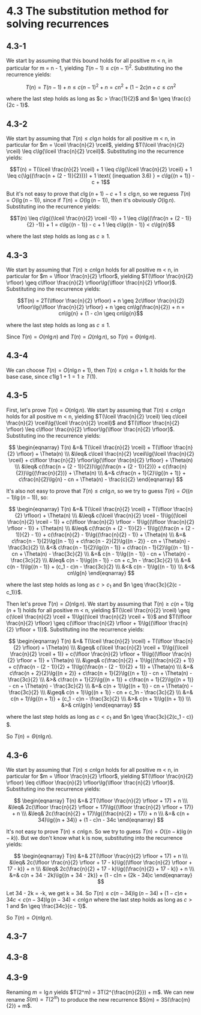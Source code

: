 # 4.3 The substitution method for solving recurrences
## 4.3-1
We start by assuming that this bound holds for all positive m < n, in particular for m = n - 1, yielding $T(n - 1) \leq c(n - 1)^2$. Substituting ino the recurrence yields:

$$T(n) = T(n - 1) + n \leq c(n - 1)^2 + n = cn^2 + (1 - 2c)n + c \leq cn^2$$

where the last step holds as long as $c > \frac{1}{2}$ and $n \geq \frac{c}{2c - 1}$.

## 4.3-2
We start by assuming that $T(n) \leq c\lg{n}$ holds for all positive m < n, in particular for $m = \lceil \frac{n}{2} \rceil$, yielding $T(\lceil \frac{n}{2} \rceil) \leq c\lg{\lceil \frac{n}{2} \rceil}$. Substituting ino the recurrence yields:

$$T(n) = T(\lceil \frac{n}{2} \rceil) + 1 \leq c\lg{\lceil \frac{n}{2} \rceil} + 1 \leq c(\lg{(\frac{n + (2 - 1)}{2})}) + 1 \text{ (inequation 3.6) } = c\lg{(n + 1)} - c + 1$$

But it's not easy to prove that $c\lg{(n + 1)} - c + 1 \leq c\lg{n}$, so we reguess $T(n) = O(\lg{(n - 1)})$, since if $T(n) = O(\lg{(n - 1)})$, then it's obviously $O(\lg{n})$. Substituting ino the recurrence yields:

$$T(n) \leq c\lg{(\lceil \frac{n}{2} \rceil -1)} + 1 \leq c\lg{(\frac{n + (2 - 1)}{2} -1)} + 1 = c\lg{(n - 1)} - c + 1 \leq c\lg{(n - 1)} < c\lg{n}$$

where the last step holds as long as $c \geq 1$.

## 4.3-3
We start by assuming that $T(n) \geq cn\lg{n}$ holds for all positive m < n, in particular for $m = \lfloor \frac{n}{2} \rfloor$, yielding $T(\lfloor \frac{n}{2} \rfloor) \geq c\lfloor \frac{n}{2} \rfloor\lg{\lfloor \frac{n}{2} \rfloor}$. Substituting ino the recurrence yields:

$$T(n) = 2T(\lfloor \frac{n}{2} \rfloor) + n \geq 2c\lfloor \frac{n}{2} \rfloor\lg{\lfloor \frac{n}{2} \rfloor} + n \geq cn\lg(\frac{n}{2}) + n = cn\lg{n} + (1 - c)n \geq cn\lg{n}$$

where the last step holds as long as $c \leq 1$.

Since $T(n) = O(n\lg{n})$ and $T(n) = \Omega(n\lg{n})$, so $T(n) = \Theta(n\lg{n})$.

## 4.3-4
We can choose $T(n) = O(n\lg{n} + 1)$, then $T(n) \leq cn\lg{n} + 1$. It holds for the base case, since $c1\lg{1} + 1 = 1 \geq T(1)$.

## 4.3-5
First, let's prove $T(n) = O(n\lg{n})$. We start by assuming that $T(n) \leq cn\lg{n}$ holds for all positive m < n, yielding $T(\lceil \frac{n}{2} \rceil) \leq c\lceil \frac{n}{2} \rceil\lg{\lceil \frac{n}{2} \rceil}$ and $T(\lfloor \frac{n}{2} \rfloor) \leq c\lfloor \frac{n}{2} \rfloor\lg{\lfloor \frac{n}{2} \rfloor}$. Substituting ino the recurrence yields:

$$
\begin{eqnarray}
T(n) &=& T(\lceil \frac{n}{2} \rceil) + T(\lfloor \frac{n}{2} \rfloor) + \Theta(n) \\\
&\leq& c\lceil \frac{n}{2} \rceil\lg{\lceil \frac{n}{2} \rceil} + c\lfloor \frac{n}{2} \rfloor\lg{\lfloor \frac{n}{2} \rfloor} + \Theta(n) \\\
&\leq& c(\frac{n + (2 - 1)}{2})\lg{(\frac{n + (2 - 1)}{2})} + c(\frac{n}{2})\lg{(\frac{n}{2})} + \Theta(n) \\\
&=& c\frac{n + 1}{2}\lg{(n + 1)} + c\frac{n}{2}\lg{n} - cn + \Theta(n) - \frac{c}{2}
\end{eqnarray}
$$

It's also not easy to prove that $T(n) \leq cn\lg{n}$, so we try to guess $T(n) = O((n - 1)\lg{(n - 1)})$, so:

$$
\begin{eqnarray}
T(n) &=& T(\lceil \frac{n}{2} \rceil) + T(\lfloor \frac{n}{2} \rfloor) + \Theta(n) \\\
&\leq& c(\lceil \frac{n}{2} \rceil - 1)\lg{(\lceil \frac{n}{2} \rceil - 1)} + c(\lfloor \frac{n}{2} \rfloor - 1)\lg{(\lfloor \frac{n}{2} \rfloor - 1)} + \Theta(n) \\\
&\leq& c(\frac{n + (2 - 1)}{2} - 1)\lg{(\frac{n + (2 - 1)}{2} - 1)} + c(\frac{n}{2} - 1)\lg{(\frac{n}{2} - 1)} + \Theta(n) \\\
&=& c\frac{n - 1}{2}\lg{(n - 1)} + c\frac{n - 2}{2}\lg{(n - 2)} - cn + \Theta(n) - \frac{3c}{2} \\\
&<& c\frac{n - 1}{2}\lg{(n - 1)} + c\frac{n - 1}{2}\lg{(n - 1)} - cn + \Theta(n) - \frac{3c}{2} \\\
&=& c(n - 1)\lg{(n - 1)} - cn + \Theta(n) - \frac{3c}{2} \\\
&\leq& c(n - 1)\lg{(n - 1)} - cn + c_1n - \frac{3c}{2} \\\
&=& c(n - 1)\lg{(n - 1)} + (c_1 - c)n - \frac{3c}{2} \\\
&<& c(n - 1)\lg{(n - 1)} \\\
&<& cn\lg{n}
\end{eqnarray}
$$

where the last step holds as long as $c > c_1$ and $n \geq \frac{3c}{2(c - c_1)}$.

Then let's prove $T(n) = \Omega(n\lg{n})$. We start by assuming that $T(n) \geq c(n + 1)\lg{(n + 1)}$ holds for all positive m < n, yielding $T(\lceil \frac{n}{2} \rceil) \geq c(\lceil \frac{n}{2} \rceil + 1)\lg{(\lceil \frac{n}{2} \rceil + 1)}$ and $T(\lfloor \frac{n}{2} \rfloor) \geq c(\lfloor \frac{n}{2} \rfloor + 1)\lg{(\lfloor \frac{n}{2} \rfloor + 1)}$. Substituting ino the recurrence yields:

$$
\begin{eqnarray}
T(n) &=& T(\lceil \frac{n}{2} \rceil) + T(\lfloor \frac{n}{2} \rfloor) + \Theta(n) \\\
&\geq& c(\lceil \frac{n}{2} \rceil + 1)\lg{(\lceil \frac{n}{2} \rceil + 1)} + c(\lfloor \frac{n}{2} \rfloor + 1)\lg{(\lfloor \frac{n}{2} \rfloor + 1)} + \Theta(n) \\\
&\geq& c(\frac{n}{2} + 1)\lg{(\frac{n}{2} + 1)} + c(\frac{n - (2 - 1)}{2} + 1)\lg{(\frac{n - (2 - 1)}{2} + 1)} + \Theta(n) \\\
&=& c\frac{n + 2}{2}\lg{(n + 2)} + c\frac{n + 1}{2}\lg{(n + 1)} - cn + \Theta(n) - \frac{3c}{2} \\\
&>& c\frac{n + 1}{2}\lg{(n + 1)} + c\frac{n + 1}{2}\lg{(n + 1)} - cn + \Theta(n) - \frac{3c}{2} \\\
&=& c(n + 1)\lg{(n + 1)} - cn + \Theta(n) - \frac{3c}{2} \\\
&\geq& c(n + 1)\lg{(n + 1)} - cn + c_1n - \frac{3c}{2} \\\
&=& c(n + 1)\lg{(n + 1)} + (c_1 - c)n - \frac{3c}{2} \\\
&>& c(n + 1)\lg{(n + 1)} \\\
&>& cn\lg{n}
\end{eqnarray}
$$

where the last step holds as long as $c < c_1$ and $n \geq \frac{3c}{2(c_1 - c)} $.

So $T(n) = \Theta(n\lg{n})$.

## 4.3-6
We start by assuming that $T(n) \leq cn\lg{n}$ holds for all positive m < n, in particular for $m = \lfloor \frac{n}{2} \rfloor$, yielding $T(\lfloor \frac{n}{2} \rfloor) \leq c\lfloor \frac{n}{2} \rfloor\lg{\lfloor \frac{n}{2} \rfloor}$. Substituting ino the recurrence yields:

$$
\begin{eqnarray}
T(n) &=& 2T(\lfloor \frac{n}{2} \rfloor + 17) + n \\\
&\leq& 2c(\lfloor \frac{n}{2} \rfloor + 17)\lg{(\lfloor \frac{n}{2} \rfloor + 17)} + n \\\
&\leq& 2c(\frac{n}{2} + 17)\lg{(\frac{n}{2} + 17)} + n \\\
&=& c(n + 34)\lg{(n + 34)} + (1 - c)n - 34c
\end{eqnarray}
$$

It's not easy to prove $T(n) \leq cn\lg{n}$. So we try to guess $T(n) = O((n - k)\lg{(n - k)})$. But we don't know what k is now, substituting into the recurrence yields:

$$
\begin{eqnarray}
T(n) &=& 2T(\lfloor \frac{n}{2} \rfloor + 17) + n \\\
&\leq& 2c(\lfloor \frac{n}{2} \rfloor + 17 - k)\lg{(\lfloor \frac{n}{2} \rfloor + 17 - k)} + n \\\
&\leq& 2c(\frac{n}{2} + 17 - k)\lg{(\frac{n}{2} + 17 - k)} + n \\\
&=& c(n + 34 - 2k)\lg{(n + 34 - 2k)} + (1 - c)n + (2k - 34)c
\end{eqnarray}
$$

Let 34 - 2k = -k, we get k = 34. So $T(n) \leq c(n - 34)\lg{(n - 34)} + (1 - c)n + 34c < c(n - 34)\lg{(n - 34)} < cn\lg{n}$ where the last step holds as long as $c > 1$ and $n \geq \frac{34c}{c - 1}$.

So $T(n) = O(n\lg{n})$.

## 4.3-7

## 4.3-8

## 4.3-9
Renaming $m = \lg{n}$ yields $T(2^m) = 3T(2^{\frac{m}{2}}) + m$. We can new rename $S(m) = T(2^m)$ to produce the new recurrence $S(m) = 3S(\frac{m}{2}) + m$.

